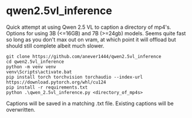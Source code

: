 ﻿# qwen2.5vl_inference

Quick attempt at using Qwen 2.5 VL to caption a directory of mp4's. Options for using 3B (<=16GB) and 7B (>=24gb) models. Seems quite fast so long as you don't max out on vram, at which point it will offload but should still complete albeit much slower.
```
git clone https://github.com/anever1444/qwen2.5vl_inference
cd qwen2.5vl_inference
python -m venv venv
venv\Scripts\activate.bat
pip install torch torchvision torchaudio --index-url https://download.pytorch.org/whl/cu124
pip install -r requirements.txt
python .\qwen_2.5vl_inference.py <directory_of_mp4s>
```

Captions will be saved in a matching .txt file. Existing captions will be overwritten.
